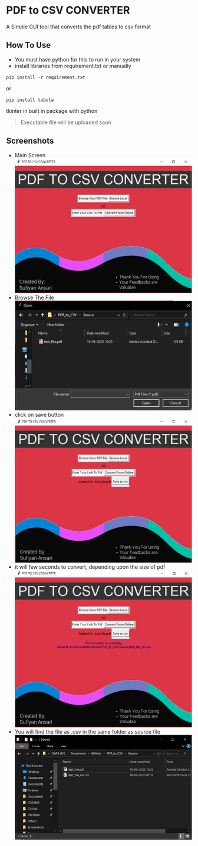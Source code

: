 # PDF to CSV CONVERTER
A Simple GUI tool that converts the pdf tables to csv format

## How To Use
- You must have python for this to run in your system
- install libraries from requirement.txt or manually
```
pip install -r requirement.txt
```
or
```
pip install tabula
```
tkinter in built in package with python

> Executable file will be uploaded soon

## Screenshots

- Main Screen
![](Screenshots/main.png)
- Browse The File
![](Screenshots/browse.png)
- click on save button
![](Screenshots/save.png)
- it will few seconds to convert, depending upon the size of pdf
![](Screenshots/success.png)
- You will find the file as .csv in the same folder as source file
![](Screenshots/output.png)
